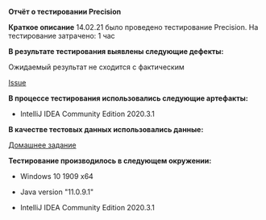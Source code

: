 **Отчёт о тестировании Precision**

**Краткое описание**
14.02.21 было проведено тестирование Precision.
На тестирование затрачено: 1 час

**В результате тестирования выявлены следующие дефекты:**

Ожидаемый результат не сходится с фактическим

[Issue](https://github.com/MashaOsipova/Java-1.2.2/blob/8ceaa268f923515395200af446ac13ee0867d3b9/Issue.md)

**В процессе тестирования использовались следующие артефакты:**

- IntelliJ IDEA Community Edition 2020.3.1

**В качестве тестовых данных использовались данные:**

[Домашнее задание](https://github.com/netology-code/javaqa-homeworks/tree/master/programming)

**Тестирование производилось в следующем окружении:**

- Windows 10 1909 x64

- Java version "11.0.9.1"

- IntelliJ IDEA Community Edition 2020.3.1
